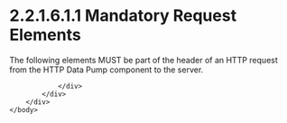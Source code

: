 <html dir="LTR" xmlns:mshelp="http://msdn.microsoft.com/mshelp" xmlns:ddue="http://ddue.schemas.microsoft.com/authoring/2003/5" xmlns:xlink="http://www.w3.org/1999/xlink" xmlns:tool="http://www.microsoft.com/tooltip">
    <head>
        <meta http-equiv="Content-Type" content="text/html; CHARSET=utf-8"></meta>
        <meta name="save" content="history"></meta>
        <title>2.2.1.6.1.1 Mandatory Request Elements</title>
        <xml>
            <mshelp:toctitle title="2.2.1.6.1.1 Mandatory Request Elements"></mshelp:toctitle>
            <mshelp:rltitle title="[MS-SSAS8]: Mandatory Request Elements"></mshelp:rltitle>
            <mshelp:keyword index="A" term="0ba09032-7d32-41dd-a3ed-6cf9bdb0ca27"></mshelp:keyword>
            <mshelp:attr name="DCSext.ContentType" value="open specification"></mshelp:attr>
            <mshelp:attr name="AssetID" value="0ba09032-7d32-41dd-a3ed-6cf9bdb0ca27"></mshelp:attr>
            <mshelp:attr name="TopicType" value="kbRef"></mshelp:attr>
            <mshelp:attr name="DCSext.Title" value="[MS-SSAS8]: Mandatory Request Elements" />
        </xml>
    </head>
    <body>
        <div id="header">
            <h1 class="heading">2.2.1.6.1.1 Mandatory Request Elements</h1>
        </div>
        <div id="mainSection">
            <div id="mainBody">
                <div id="allHistory" class="saveHistory"></div>
                <div id="sectionSection0" class="section" name="collapseableSection">
                    

<p>The following elements MUST be part of the header of an HTTP
request from the HTTP Data Pump component to the server.</p>


                </div>
            </div>
        </div>
    </body>
</html>